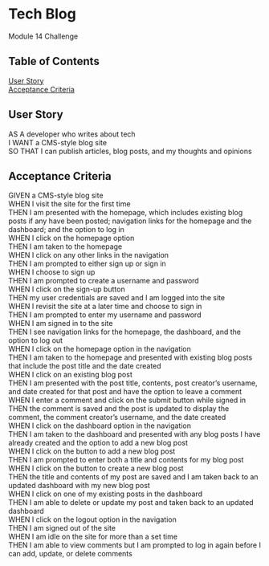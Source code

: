 # Tech Blog

 Module 14 Challenge

## Table of Contents

[User Story](#user-story)</br>
[Acceptance Criteria](#acceptance-criteria)</br>

## User Story

AS A developer who writes about tech</br>
I WANT a CMS-style blog site</br>
SO THAT I can publish articles, blog posts, and my thoughts and opinions

## Acceptance Criteria

GIVEN a CMS-style blog site</br>
WHEN I visit the site for the first time</br>
THEN I am presented with the homepage, which includes existing blog posts if any have been posted; navigation links for the homepage and the dashboard; and the option to log in</br>
WHEN I click on the homepage option</br>
THEN I am taken to the homepage</br>
WHEN I click on any other links in the navigation</br>
THEN I am prompted to either sign up or sign in</br>
WHEN I choose to sign up</br>
THEN I am prompted to create a username and password</br>
WHEN I click on the sign-up button</br>
THEN my user credentials are saved and I am logged into the site</br>
WHEN I revisit the site at a later time and choose to sign in</br>
THEN I am prompted to enter my username and password</br>
WHEN I am signed in to the site</br>
THEN I see navigation links for the homepage, the dashboard, and the option to log out</br>
WHEN I click on the homepage option in the navigation</br>
THEN I am taken to the homepage and presented with existing blog posts that include the post title and the date created</br>
WHEN I click on an existing blog post</br>
THEN I am presented with the post title, contents, post creator’s username, and date created for that post and have the option to leave a comment</br>
WHEN I enter a comment and click on the submit button while signed in</br>
THEN the comment is saved and the post is updated to display the comment, the comment creator’s username, and the date created</br>
WHEN I click on the dashboard option in the navigation</br>
THEN I am taken to the dashboard and presented with any blog posts I have already created and the option to add a new blog post</br>
WHEN I click on the button to add a new blog post</br>
THEN I am prompted to enter both a title and contents for my blog post</br>
WHEN I click on the button to create a new blog post</br>
THEN the title and contents of my post are saved and I am taken back to an updated dashboard with my new blog post</br>
WHEN I click on one of my existing posts in the dashboard</br>
THEN I am able to delete or update my post and taken back to an updated dashboard</br>
WHEN I click on the logout option in the navigation</br>
THEN I am signed out of the site</br>
WHEN I am idle on the site for more than a set time</br>
THEN I am able to view comments but I am prompted to log in again before I can add, update, or delete comments

